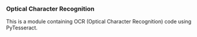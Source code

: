### Optical Character Recognition

This is a module containing OCR (Optical Character Recognition) code using PyTesseract.
